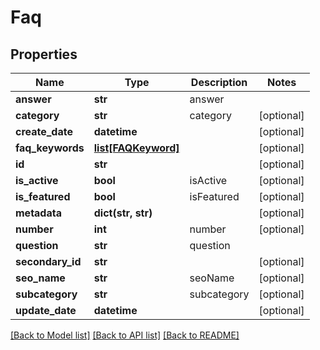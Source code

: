 # Faq

## Properties
Name | Type | Description | Notes
------------ | ------------- | ------------- | -------------
**answer** | **str** | answer | 
**category** | **str** | category | [optional] 
**create_date** | **datetime** |  | [optional] 
**faq_keywords** | [**list[FAQKeyword]**](FAQKeyword.md) |  | [optional] 
**id** | **str** |  | [optional] 
**is_active** | **bool** | isActive | [optional] 
**is_featured** | **bool** | isFeatured | [optional] 
**metadata** | **dict(str, str)** |  | [optional] 
**number** | **int** | number | [optional] 
**question** | **str** | question | 
**secondary_id** | **str** |  | [optional] 
**seo_name** | **str** | seoName | [optional] 
**subcategory** | **str** | subcategory | [optional] 
**update_date** | **datetime** |  | [optional] 

[[Back to Model list]](../README.md#documentation-for-models) [[Back to API list]](../README.md#documentation-for-api-endpoints) [[Back to README]](../README.md)


